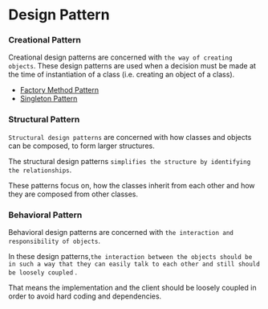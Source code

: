 Design Pattern
===============
### Creational Pattern

Creational design patterns are concerned with `the way of creating objects`. These design patterns are used when a decision must be made at the time of instantiation of a class (i.e. creating an object of a class).

* [Factory Method Pattern][]
* [Singleton Pattern][]

### Structural Pattern

`Structural design patterns` are concerned with how classes and objects can be composed, to form larger structures.

The structural design patterns `simplifies the structure by identifying the relationships`.

These patterns focus on, how the classes inherit from each other and how they are composed from other classes.

### Behavioral Pattern

Behavioral design patterns are concerned with `the interaction and responsibility of objects`.

In these design patterns,`the interaction between the objects should be in such a way that they can easily talk to each other and still should be loosely coupled`
.

That means the implementation and the client should be loosely coupled in order to avoid hard coding and dependencies.








[Factory Method Pattern]:  https://github.com/nagendramca2011/java-design-patterns/blob/master/Factory%20Method%20Pattern.md
[Singleton Pattern]: https://github.com/nagendramca2011/java-design-patterns/blob/master/Singleton%20Pattern.md
